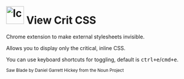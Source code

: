 # <img src="https://raw.githubusercontent.com/matthias-vogt/view-crit-css/master/icons/48.png" height="48px" alt="Icon"> View Crit CSS
Chrome extension to make external stylesheets invisible.

Allows you to display only the critical, inline CSS.

You can use keyboard shortcuts for toggling, default is <kbd>ctrl+e</kbd>/<kbd>cmd+e</kbd>.

<small>Saw Blade by Daniel Garrett Hickey from the Noun Project</small>